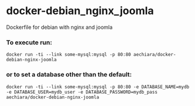 docker-debian_nginx_joomla
==========================

Dockerfile for debian with nginx and joomla

### To execute run:

  `docker run -ti --link some-mysql:mysql -p 80:80 aechiara/docker-debian-nginx-joomla`

### or to set a database other than the default:

  `docker run -ti --link some-mysql:mysql -p 80:80 -e DATABASE_NAME=mydb -e DATABASE_USER=mydb_user -e DATABASE_PASSWORD=mydb_pass aechiara/docker-debian-nginx-joomla`
